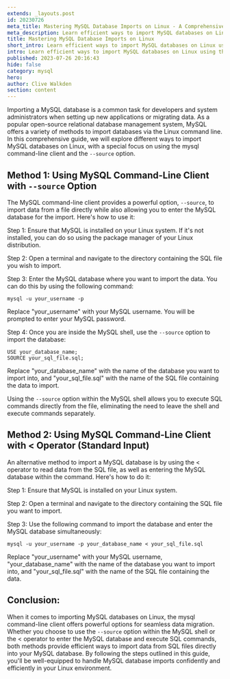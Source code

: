 ```yaml
---
extends: _layouts.post
id: 20230726
meta_title: Mastering MySQL Database Imports on Linux - A Comprehensive Guide
meta_description: Learn efficient ways to import MySQL databases on Linux using the mysql command-line client. Explore the --source option and < operator for seamless data migration. Master MySQL imports on Linux with our comprehensive guide.
title: Mastering MySQL Database Imports on Linux
short_intro: Learn efficient ways to import MySQL databases on Linux using the mysql command-line client. Explore the --source option and < operator for seamless data migration. Master MySQL imports on Linux with our comprehensive guide.
intro: Learn efficient ways to import MySQL databases on Linux using the mysql command-line client. Explore the --source option and < operator for seamless data migration. Master MySQL imports on Linux with our comprehensive guide.
published: 2023-07-26 20:16:43
hide: false
category: mysql
hero:
author: Clive Walkden
section: content
---
```


Importing a MySQL database is a common task for developers and system administrators when setting up new applications or migrating data. As a popular open-source relational database management system, MySQL offers a variety of methods to import databases via the Linux command line. In this comprehensive guide, we will explore different ways to import MySQL databases on Linux, with a special focus on using the mysql command-line client and the `--source` option.

## Method 1: Using MySQL Command-Line Client with `--source` Option
The MySQL command-line client provides a powerful option, `--source`, to import data from a file directly while also allowing you to enter the MySQL database for the import. Here's how to use it:

Step 1: Ensure that MySQL is installed on your Linux system. If it's not installed, you can do so using the package manager of your Linux distribution.

Step 2: Open a terminal and navigate to the directory containing the SQL file you wish to import.

Step 3: Enter the MySQL database where you want to import the data. You can do this by using the following command:
```shell
mysql -u your_username -p
```

Replace "your_username" with your MySQL username. You will be prompted to enter your MySQL password.

Step 4: Once you are inside the MySQL shell, use the `--source` option to import the database:
```shell
USE your_database_name;
SOURCE your_sql_file.sql;
```

Replace "your_database_name" with the name of the database you want to import into, and "your_sql_file.sql" with the name of the SQL file containing the data to import.

Using the `--source` option within the MySQL shell allows you to execute SQL commands directly from the file, eliminating the need to leave the shell and execute commands separately.

## Method 2: Using MySQL Command-Line Client with < Operator (Standard Input)
An alternative method to import a MySQL database is by using the < operator to read data from the SQL file, as well as entering the MySQL database within the command. Here's how to do it:

Step 1: Ensure that MySQL is installed on your Linux system.

Step 2: Open a terminal and navigate to the directory containing the SQL file you want to import.

Step 3: Use the following command to import the database and enter the MySQL database simultaneously:
```shell
mysql -u your_username -p your_database_name < your_sql_file.sql
```

Replace "your_username" with your MySQL username, "your_database_name" with the name of the database you want to import into, and "your_sql_file.sql" with the name of the SQL file containing the data.

## Conclusion:
When it comes to importing MySQL databases on Linux, the mysql command-line client offers powerful options for seamless data migration. Whether you choose to use the `--source` option within the MySQL shell or the < operator to enter the MySQL database and execute SQL commands, both methods provide efficient ways to import data from SQL files directly into your MySQL database. By following the steps outlined in this guide, you'll be well-equipped to handle MySQL database imports confidently and efficiently in your Linux environment.